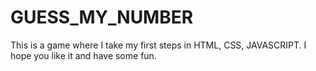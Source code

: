# GUESS_MY_NUMBER
This is a game where I take my first steps in HTML, CSS, JAVASCRIPT. I hope you like it and have some fun.

